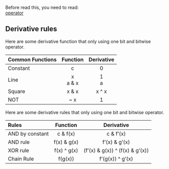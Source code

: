 Before read this, you need to read:<br>
[operator](operator.md)

## Derivative rules

Here are some derivative function that only using one bit and bitwise operator.

| Common Functions | Function | Derivative |
|:-|:-:|:-:|
| Constant | c | 0 |
| Line | x<br>a & x | 1<br>a |
| Square | x & x | x ^ x |
| NOT | ~ x | 1 |

Here are some derivative rules that only using one bit and bitwise operator.

| Rules | Function | Derivative |
|:-|:-:|:-:|
| AND by constant | c & f(x) | c & f’(x) |
| AND rule | f(x) & g(x) | f’(x) & g’(x) |
| XOR rule | f(x) ^ g(x) | (f’(x) & g(x)) ^ (f(x) & g’(x)) |
| Chain Rule | f(g(x))| 	f’(g(x)) ^ g’(x) |
